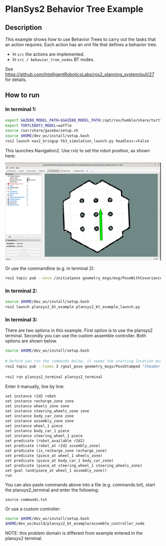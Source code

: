 # PlanSys2 Behavior Tree Example

## Description

This example shows how to use Behavior Trees to carry out the tasks that an action requires. Each action has an xml file that defines a behavior tree.
- In `src` the actions are implemented.
- In `src / behavior_tree_nodes` BT nodes.

See https://github.com/IntelligentRoboticsLabs/ros2_planning_system/pull/27 for details.

## How to run

### In terminal 1:

```bash
export GAZEBO_MODEL_PATH=$GAZEBO_MODEL_PATH:/opt/ros/humble/share/turtlebot3_gazebo/models
export TURTLEBOT3_MODEL=waffle
source /usr/share/gazebo/setup.sh
source $HOME/dev_ws/install/setup.bash
ros2 launch nav2_bringup tb3_simulation_launch.py headless:=False
```

This launches Navigation2. Use rviz to set the robot position, as shown here:

 ![nav2 start](nav2_init.png)

Or use the commandline (e.g. in terminal 2):
```bash
ros2 topic pub --once /initialpose geometry_msgs/msg/PoseWithCovarianceStamped "{header: {stamp: {sec: 0, nanosec: 0}, frame_id: 'map'}, pose:{pose: {position: {x: -2.0, y: -0.5, z: 0.01}, orientation: {x: 0.0, y: 0.0, z: 0.0, w: 1.0}}}}"
```

### In terminal 2:

```bash
source $HOME/dev_ws/install/setup.bash
ros2 launch plansys2_bt_example plansys2_bt_example_launch.py
```

### In terminal 3:

There are two options in this example. First option is to use the plansys2 terminal. Secondly you can use the custom assemble controller. Both options are shown below.

```bash
source $HOME/dev_ws/install/setup.bash

# before you run the commands below, it seems the starting location must be different to prevent an error
ros2 topic pub --times 3 /goal_pose geometry_msgs/PoseStamped "{header: {stamp: {sec: 0}, frame_id: 'map'}, pose: {position: {x: -0.4, y: 0.4, z: 0.01}, orientation: {w: 0.0}}}"

ros2 run plansys2_terminal plansys2_terminal
```

Enter it manually, line by line:

```text
set instance r2d2 robot
set instance recharge_zone zone
set instance wheels_zone zone
set instance steering_wheels_zone zone
set instance body_car_zone zone
set instance assembly_zone zone
set instance wheel_1 piece
set instance body_car_1 piece
set instance steering_wheel_1 piece
set predicate (robot_available r2d2)
set predicate (robot_at r2d2 assembly_zone)
set predicate (is_recharge_zone recharge_zone)
set predicate (piece_at wheel_1 wheels_zone)
set predicate (piece_at body_car_1 body_car_zone)
set predicate (piece_at steering_wheel_1 steering_wheels_zone)
set goal (and(piece_at wheel_1 assembly_zone))
run
```
You can also paste commands above into a file (e.g. commands.txt), start the plansys2_terminal and enter the following:

```text
source commands.txt
```
Or use a custom controller:

```bash
source $HOME/dev_ws/install/setup.bash
$HOME/dev_ws/build/plansys2_bt_example/assemble_controller_node
```
NOTE: this problem domain is different from example entered in the plansys2 terminal.
